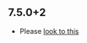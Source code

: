 ## 7.5.0+2

- Please [look to this]((https://dooboolab.github.io/flutter_sound/doc/book/CHANGELOG.html))
